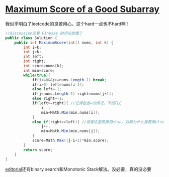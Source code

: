 # [Maximum Score of a Good Subarray](https://leetcode.com/problems/maximum-score-of-a-good-subarray)

我似乎明白了leetcode的良苦用心。这个hard一点也不hard啊！
```c#
//discussion区看 Finesse 的评论就懂了
public class Solution {
    public int MaximumScore(int[] nums, int k) {
        int i=k;
        int j=k;
        int left;
        int right;
        int score=nums[k];
        int min=score;
        while(true){
            if(i<=0&&j>=nums.Length-1) break;
            if(i>0) left=nums[i-1];
            else left=-1;
            if(j<nums.Length-1) right=nums[j+1];
            else right=-1;
            if(left>=right){ //记得包含=的情况，不然TLE
                i--;
                min=Math.Min(min,nums[i]);
            }
            else if(right>=left){ //或者这里直接用else。对啊为什么我要用else if？
                j++;
                min=Math.Min(min,nums[j]);
            }
            score=Math.Max((j-i+1)*min,score);
        }
        return score;
    }
}
```
[editorial](https://leetcode.com/problems/maximum-score-of-a-good-subarray/editorial)还有binary search和Monotonic Stack解法。没必要，真的没必要